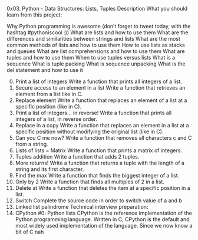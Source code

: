 0x03. Python - Data Structures: Lists, Tuples
Description
What you should learn from this project:

Why Python programming is awesome (don’t forget to tweet today, with the hashtag #pythoniscool :)) What are lists and how to use them What are the differences and similarities between strings and lists What are the most common methods of lists and how to use them How to use lists as stacks and queues What are list comprehensions and how to use them What are tuples and how to use them When to use tuples versus lists What is a sequence What is tuple packing What is sequence unpacking What is the del statement and how to use it

0. Print a list of integers
Write a function that prints all integers of a list.
1. Secure access to an element in a list
Write a function that retrieves an element from a list like in C.
2. Replace element
Write a function that replaces an element of a list at a specific position (like in C).
3. Print a list of integers... in reverse!
Write a function that prints all integers of a list, in reverse order.
4. Replace in a copy
Write a function that replaces an element in a list at a specific position without modifying the original list (like in C).
5. Can you C me now?
Write a function that removes all characters c and C from a string.
6. Lists of lists = Matrix
Write a function that prints a matrix of integers.
7. Tuples addition
Write a function that adds 2 tuples.
8. More returns!
Write a function that returns a tuple with the length of a string and its first character.
9. Find the max
Write a function that finds the biggest integer of a list.
10. Only by 2
Write a function that finds all multiples of 2 in a list.
11. Delete at
Write a function that deletes the item at a specific position in a list.
12. Switch
Complete the source code in order to switch value of a and b
13. Linked list palindrome
Technical interview preparation:
14. CPython #0: Python lists
CPython is the reference implementation of the Python programming language. Written in C, CPython is the default and most widely used implementation of the language. Since we now know a bit of C
nah